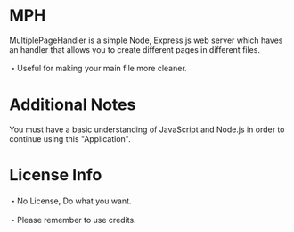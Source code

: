 
# MPH

MultiplePageHandler is a simple Node, Express.js web server which haves an handler that
allows you to create different pages in different files.

・Useful for making your main file more cleaner.

# Additional Notes

You must have a basic understanding of JavaScript and Node.js in order to continue using 
this "Application".

# License Info

・No License, Do what you want.

・Please remember to use credits.
